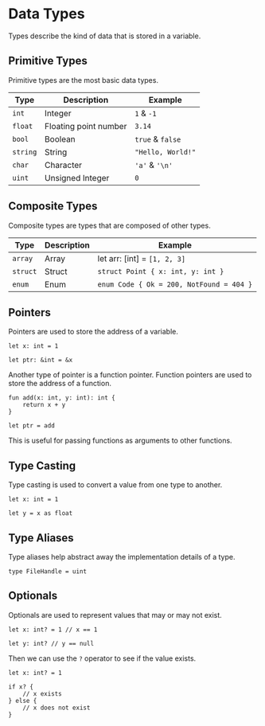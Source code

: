 # Data Types

Types describe the kind of data that is stored in a variable. 

## Primitive Types

Primitive types are the most basic data types.

| Type | Description | Example |
| ---- | ----------- | ------- |
| `int` | Integer | `1` & `-1` |
| `float` | Floating point number | `3.14` |
| `bool` | Boolean | `true` & `false` |
| `string` | String | `"Hello, World!"` |
| `char` | Character | `'a'` & `'\n'` |
| `uint` | Unsigned Integer | `0` |


## Composite Types

Composite types are types that are composed of other types.

| Type | Description | Example |
| ---- | ----------- | ------- |
| `array` | Array | let arr: [int] = `[1, 2, 3]` |
| `struct` | Struct | `struct Point { x: int, y: int }` |
| `enum` | Enum | `enum Code { Ok = 200, NotFound = 404 }` |

## Pointers

Pointers are used to store the address of a variable.

```ruda
let x: int = 1

let ptr: &int = &x
```

Another type of pointer is a function pointer. Function pointers are used to store the address of a function.

```ruda
fun add(x: int, y: int): int {
    return x + y
}

let ptr = add
```

This is useful for passing functions as arguments to other functions.

## Type Casting

Type casting is used to convert a value from one type to another.

```ruda
let x: int = 1

let y = x as float
```

## Type Aliases

Type aliases help abstract away the implementation details of a type.

```ruda
type FileHandle = uint
```

## Optionals

Optionals are used to represent values that may or may not exist.

```ruda
let x: int? = 1 // x == 1

let y: int? // y == null
```

Then we can use the `?` operator to see if the value exists.

```ruda
let x: int? = 1

if x? {
    // x exists
} else {
    // x does not exist
}
```
